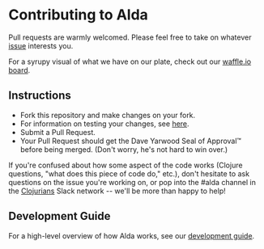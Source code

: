 # Contributing to Alda

Pull requests are warmly welcomed. Please feel free to take on whatever [issue](https://github.com/alda-lang/alda/issues) interests you.

For a syrupy visual of what we have on our plate, check out our [waffle.io board](https://waffle.io/alda-lang/alda).

## Instructions

- Fork this repository and make changes on your fork.
- For information on testing your changes, see [here](../doc/development-guide.md#testing-changes).
- Submit a Pull Request.
- Your Pull Request should get the Dave Yarwood Seal of Approval™ before being merged. (Don't worry, he's not hard to win over.)

If you're confused about how some aspect of the code works (Clojure questions, "what does this piece of code do," etc.), don't hesitate to ask questions on the issue you're working on, or pop into the #alda channel in the [Clojurians](http://clojurians.net) Slack network -- we'll be more than happy to help!

## Development Guide

For a high-level overview of how Alda works, see our [development guide](../doc/development-guide.md).

